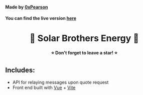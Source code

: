#### Made by [0xPearson](https://devante.dev)
#### You can find the live version [here](https://solarbrothers.energy)
<h1 align="center">🌱 Solar Brothers Energy 🌱</h1>
<h4 align="center">⭐ Don't forget to leave a star! ⭐</h4>

## Includes:
- API for relaying messages upon quote request
- Front end built with [Vue](https://vuejs.org/) + [Vite](https://vitejs.dev/)
